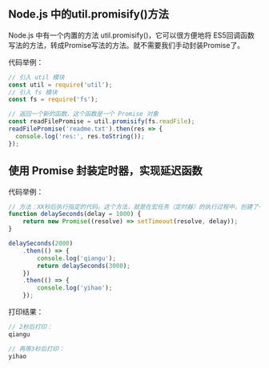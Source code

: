 ## 	Node.js 中的util.promisify()方法

Node.js 中有一个内置的方法 util.promisify()，它可以很方便地将 ES5回调函数写法的方法，转成Promise写法的方法。就不需要我们手动封装Promise了。

代码举例：

```js
// 引入 util 模块
const util = require('util');
// 引入 fs 模块
const fs = require('fs');

// 返回一个新的函数，这个函数是一个 Promise 对象
const readFilePromise = util.promisify(fs.readFile);
readFilePromise('readme.txt').then(res => {
  console.log('res:', res.toString());
});
```

## 使用 Promise 封装定时器，实现延迟函数

代码举例：

```js
// 方法：XX秒后执行指定的代码。这个方法，就是在宏任务（定时器）的执行过程中，创建了一个微任务（resolve）
function delaySeconds(delay = 1000) {
    return new Promise((resolve) => setTimeout(resolve, delay));
}

delaySeconds(2000)
    .then(() => {
        console.log('qiangu');
        return delaySeconds(3000);
    })
    .then(() => {
        console.log('yihao');
    });
```

打印结果：

```js
// 2秒后打印：
qiangu

// 再等3秒后打印：
yihao
```









